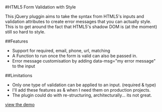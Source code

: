 #HTML5 Form Validation with Style

This jQuery pluggin aims to take the syntax from HTML5's inputs and validation attributes to create error messages that you can actually style.  This is to get around the fact that HTML5's shadow DOM is (at the moment) still so hard to style.

##Features

* Support for required, email, phone, url, matching
* A Function to run once the form is valid can also be passed in.
* Error message customisation by adding data-msg="my error message" to the input

##Limitations

* Only one type of validation can be applied to an input. (required & type)
* I'll add these features as & when I need them on production projects.
* The plugin could do with re-structuring, architecturally... its not great.

[view the demo](http://byrichardpowell.github.com/html5-form-validation-with-style/)